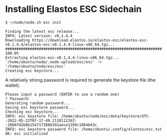 # Installing Elastos ESC Sidechain

```bash
$ ~/node/node.sh esc init
```

```
Finding the latest esc release...
INFO: Latest version: v0.1.4.4
Downloading https://download.elastos.io/elastos-esc/elastos-esc-v0.1.4.4/elastos-esc-v0.1.4.4-linux-x86_64.tgz...
###################################################################### 100.0%
Extracting elastos-esc-v0.1.4.4-linux-x86_64.tgz...
'/home/ubuntu/node/.node-upload/esc/esc' -> '/home/ubuntu/node/esc/esc'
Creating esc keystore...
```

A relatively strong password is required to generate the keystore file (the wallet).

```
Please input a password (ENTER to use a random one)
? Password:
Generating random password...
Saving esc keystore password...
Checking esc keystore...
INFO: esc keystore file: /home/ubuntu/node/esc/data/keystore/UTC--2022-05-23T07-17-49.211011226Z--2066fd2b8b1547173886391aece1399c1064b43c
INFO: esc keystore password file: /home/ubuntu/.config/elastos/esc.txt
OK: esc initialized
```
